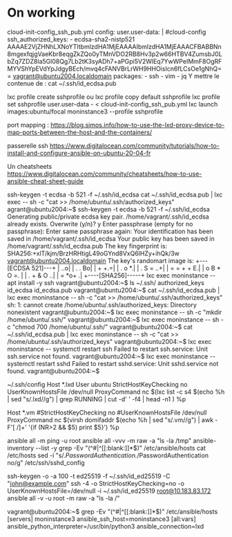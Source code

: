 # On working

cloud-init-config_ssh_pub.yml
config:
user.user-data: |
  #cloud-config
  ssh_authorized_keys:
    - ecdsa-sha2-nistp521 AAAAE2VjZHNhLXNoYTItbmlzdHA1MjEAAAAIbmlzdHA1MjEAAACFBABBNn8mgexfqjgVaeKbr8eqgZkZQo0yTMnVDO2RB8Hv3p2w66HTBV4ZumsbJ0LbZq7ZDZ8la5Gl08Qg7Lb2tK3syADh7+aPGpi5V2WlEq7YwWPeIMmF8OgRFMYVShYpEVdYpJdgyBEch/mvq4cFANVBrLrWH9HHOisIcn6fLCsOe1gNhQ== vagrant@ubuntu2004.localdomain
  packages:
    - ssh
    - vim
    - jq
Y mettre le contenue de :
cat ~/.ssh/id_ecdsa.pub

lxc profile create sshprofile
ou
lxc profile copy default sshprofile
lxc profile set sshprofile user.user-data - < cloud-init-config_ssh_pub.yml
lxc launch images:ubuntu/focal moninstance3 --profile sshprofile

port mapping :
https://blog.simos.info/how-to-use-the-lxd-proxy-device-to-map-ports-between-the-host-and-the-containers/

passerelle ssh
https://www.digitalocean.com/community/tutorials/how-to-install-and-configure-ansible-on-ubuntu-20-04-fr

Un cheatsheets
https://www.digitalocean.com/community/cheatsheets/how-to-use-ansible-cheat-sheet-guide


ssh-keygen -t ecdsa -b 521 -f ~/.ssh/id_ecdsa
cat ~/.ssh/id_ecdsa.pub | lxc exec <container> -- sh -c "cat >> /home/ubuntu/.ssh/authorized_keys"
agrant@ubuntu2004:~$ ssh-keygen -t ecdsa -b 521 -f ~/.ssh/id_ecdsa
Generating public/private ecdsa key pair.
/home/vagrant/.ssh/id_ecdsa already exists.
Overwrite (y/n)? y
Enter passphrase (empty for no passphrase):
Enter same passphrase again:
Your identification has been saved in /home/vagrant/.ssh/id_ecdsa
Your public key has been saved in /home/vagrant/.ssh/id_ecdsa.pub
The key fingerprint is:
SHA256:+xlT/kjm/BrzHRHtigL49oGYnd8VxQ6lHZy+ihQk/3w vagrant@ubuntu2004.localdomain
The key's randomart image is:
+---[ECDSA 521]---+
|              ..o|
|         . .   Bo|
|          +   +.=|
|       .   o   *.|
|      . S   = ..+|
|       = = + + E.|
|      o B * O =. |
|       . + & O ..|
|          = *o+ .|
+----[SHA256]-----+
lxc exec moninstance -- apt install -y ssh
vagrant@ubuntu2004:~$ ls ~/.ssh/
authorized_keys  id_ecdsa  id_ecdsa.pub
vagrant@ubuntu2004:~$ cat ~/.ssh/id_ecdsa.pub | lxc exec moninstance -- sh -c "cat >> /home/ubuntu/.ssh/authorized_keys"
sh: 1: cannot create /home/ubuntu/.ssh/authorized_keys: Directory nonexistent
vagrant@ubuntu2004:~$ lxc exec moninstance -- sh -c "mkdir /home/ubuntu/.ssh/"
vagrant@ubuntu2004:~$ lxc exec moninstance -- sh -c "chmod 700 /home/ubuntu/.ssh/"
vagrant@ubuntu2004:~$ cat ~/.ssh/id_ecdsa.pub | lxc exec moninstance -- sh -c "cat >> /home/ubuntu/.ssh/authorized_keys"
vagrant@ubuntu2004:~$ lxc exec moninstance -- systemctl restart ssh
Failed to restart ssh.service: Unit ssh.service not found.
vagrant@ubuntu2004:~$ lxc exec moninstance -- systemctl restart sshd
Failed to restart sshd.service: Unit sshd.service not found.
vagrant@ubuntu2004:~$

~/.ssh/config
Host *.lxd
    User ubuntu
    StrictHostKeyChecking no
    UserKnownHostsFile /dev/null
    ProxyCommand nc $(lxc list -c s4 $(echo %h | sed "s/\.lxd//g") | grep RUNNING | cut -d' ' -f4 | head -n1 ) %p
 
Host *.vm
    #StrictHostKeyChecking no
    #UserKnownHostsFile /dev/null
    ProxyCommand nc $(virsh domifaddr $(echo %h | sed "s/\.vm//g") | awk -F'[ /]+' '{if (NR>2 && $5) print $5}') %p


ansible all -m ping -u root
ansible all -vvv -m raw -a "ls -la /tmp"
ansible-inventory --list -y
grep -Ev "(^#|^[[:blank:]]*$)" /etc/ansible/hosts
cat /etc/hosts
sed -i "s/.*PasswordAuthentication.*/PasswordAuthentication no/g" /etc/ssh/sshd_config

ssh-keygen -o -a 100 -t ed25519 -f ~/.ssh/id_ed25519 -C "john@example.com"
ssh -4 -o StrictHostKeyChecking=no -o UserKnownHostsFile=/dev/null -i ~/.ssh/id_ed25519 root@10.183.83.172
ansible all -v -u root -m raw -a "ls -la /"

vagrant@ubuntu2004:~$ grep -Ev "(^#|^[[:blank:]]*$)" /etc/ansible/hosts
[servers]
moninstance3 ansible_ssh_host=moninstance3
[all:vars]
ansible_python_interpreter=/usr/bin/python3
ansible_connection=lxd